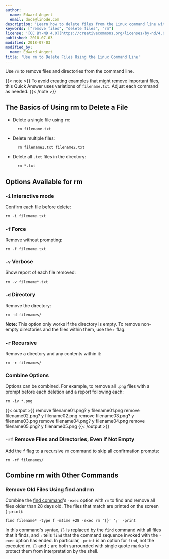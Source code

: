 ```yaml
---
author:
  name: Edward Angert
  email: docs@linode.com
description: 'Learn how to delete files from the Linux command line with rm.'
keywords: ["remove files", "delete files", "rm"]
license: '[CC BY-ND 4.0](https://creativecommons.org/licenses/by-nd/4.0)'
published: 2018-07-03
modified: 2018-07-03
modified_by:
  name: Edward Angert
title: 'Use rm to Delete Files Using the Linux Command Line'
---
```


Use `rm` to remove files and directories from the command line.

{{< note >}}
To avoid creating examples that might remove important files, this Quick Answer uses variations of `filename.txt`. Adjust each command as needed.
{{< /note >}}

## The Basics of Using rm to Delete a File

* Delete a single file using `rm`:

        rm filename.txt

* Delete multiple files:

        rm filename1.txt filename2.txt

* Delete all `.txt` files in the directory:

        rm *.txt

## Options Available for rm

### `-i` Interactive mode

Confirm each file before delete:

    rm -i filename.txt

### `-f` Force

Remove without prompting:

    rm -f filename.txt

### `-v` Verbose

Show report of each file removed:

    rm -v filename*.txt

### `-d` Directory

Remove the directory:

    rm -d filenames/

**Note:** This option only works if the directory is empty. To remove non-empty directories and the files within them, use the `r` flag.

### `-r` Recursive

Remove a directory and any contents within it:

    rm -r filenames/

### Combine Options

Options can be combined. For example, to remove all `.png` files with a prompt before each deletion and a report following each:

    rm -iv *.png

{{< output >}}
remove filename01.png? y
filename01.png
remove filename02.png? y
filename02.png
remove filename03.png? y
filename03.png
remove filename04.png? y
filename04.png
remove filename05.png? y
filename05.png
{{< /output >}}

### `-rf` Remove Files and Directories, Even if Not Empty

Add the `f` flag to a recursive `rm` command to skip all confirmation prompts:

    rm -rf filenames/

## Combine rm with Other Commands

### Remove Old Files Using find and rm

Combine the [find command](/docs/tools-reference/tools/find-files-in-linux-using-the-command-line/)'s `-exec` option with `rm` to find and remove all files older than 28 days old.  The files that match are printed on the screen (`-print`):

    find filename* -type f -mtime +28 -exec rm '{}' ';' -print

In this command's syntax, `{}` is replaced by the `find` command with all files that it finds, and `;` tells `find` that the command sequence invoked with the `-exec` option has ended. In particular, `-print` is an option for `find`, not the executed `rm`. `{}` and `;` are both surrounded with single quote marks to protect them from interpretation by the shell.